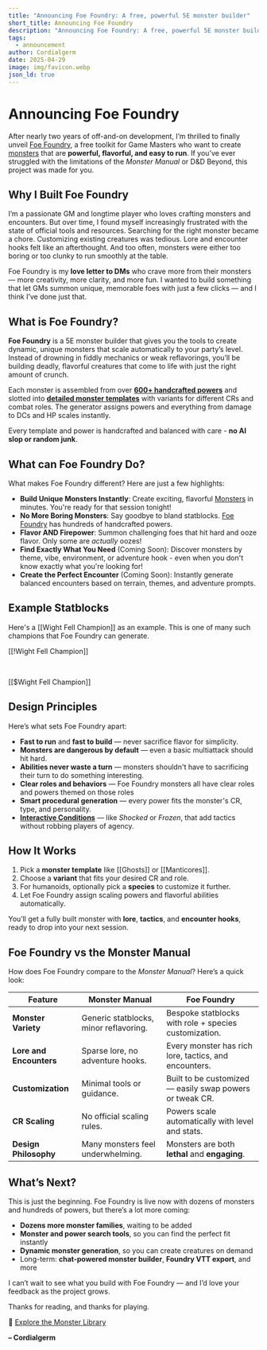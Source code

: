 ```yaml
---
title: "Announcing Foe Foundry: A free, powerful 5E monster builder"
short_title: Announcing Foe Foundry
description: "Announcing Foe Foundry: A free, powerful 5E monster builder for Game Masters. Instantly create balanced, flavorful monsters with rich lore and tactical depth."
tags:
  - announcement
author: Cordialgerm
date: 2025-04-29
image: img/favicon.webp
json_ld: true
---
```


# Announcing Foe Foundry

After nearly two years of off-and-on development, I’m thrilled to finally unveil <a href="../index.md" class="branding">Foe Foundry</a>, a free toolkit for Game Masters who want to create [monsters](../monsters/index.md) that are **powerful, flavorful, and easy to run**. If you’ve ever struggled with the limitations of the *Monster Manual* or D&D Beyond, this project was made for you.

## Why I Built Foe Foundry

I’m a passionate GM and longtime player who loves crafting monsters and encounters. But over time, I found myself increasingly frustrated with the state of official tools and resources. Searching for the right monster became a chore. Customizing existing creatures was tedious. Lore and encounter hooks felt like an afterthought. And too often, monsters were either too boring or too clunky to run smoothly at the table.

Foe Foundry is my **love letter to DMs** who crave more from their monsters — more creativity, more clarity, and more fun. I wanted to build something that let GMs summon unique, memorable foes with just a few clicks — and I think I’ve done just that.

## What is Foe Foundry?

**Foe Foundry** is a 5E monster builder that gives you the tools to create dynamic, unique monsters that scale automatically to your party’s level. Instead of drowning in fiddly mechanics or weak reflavorings, you’ll be building deadly, flavorful creatures that come to life with just the right amount of crunch.

Each monster is assembled from over [**600+ handcrafted powers**](../powers/all.md) and slotted into [**detailed monster templates**](../monsters/index.md) with variants for different CRs and combat roles. The generator assigns powers and everything from damage to DCs and HP scales instantly.

Every template and power is handcrafted and balanced with care - **no AI slop or random junk**.

## What can Foe Foundry Do?

What makes Foe Foundry different? Here are just a few highlights:

- **Build Unique Monsters Instantly**: Create exciting, flavorful [Monsters](../monsters/index.md) in minutes. You're ready for that session tonight!
- **No More Boring Monsters**: Say goodbye to bland statblocks. <span class="branding">[Foe Foundry](https://foefoundry.com)</span> has hundreds of handcrafted powers.
- **Flavor AND Firepower**: Summon challenging foes that hit hard and ooze flavor. Only some are *actually* oozes!
- **Find Exactly What You Need** (Coming Soon): Discover monsters by theme, vibe, environment, or adventure hook - even when you don't know exactly what you're looking for!
- **Create the Perfect Encounter** (Coming Soon): Instantly generate balanced encounters based on terrain, themes, and adventure prompts.

## Example Statblocks

Here's a [[Wight Fell Champion]] as an example. This is one of many such champions that Foe Foundry can generate.

[[!Wight Fell Champion]] 

<br />

[[$Wight Fell Champion]]

## Design Principles

Here’s what sets Foe Foundry apart:

- **Fast to run** and **fast to build** — never sacrifice flavor for simplicity.
- **Monsters are dangerous by default** — even a basic multiattack should hit hard.
- **Abilities never waste a turn** — monsters shouldn't have to sacrificing their turn to do something interesting.
- **Clear roles and behaviors** — Foe Foundry monsters all have clear roles and powers themed on those roles
- **Smart procedural generation** — every power fits the monster's CR, type, and personality.
- [**Interactive Conditions**](../topics/conditions.md) — like *Shocked* or *Frozen*, that add tactics without robbing players of agency.

## How It Works

1. Pick a **monster template** like [[Ghosts]] or [[Manticores]].
2. Choose a **variant** that fits your desired CR and role.
3. For humanoids, optionally pick a **species** to customize it further.
4. Let Foe Foundry assign scaling powers and flavorful abilities automatically.

You’ll get a fully built monster with **lore**, **tactics**, and **encounter hooks**, ready to drop into your next session.

## Foe Foundry vs the Monster Manual

How does Foe Foundry compare to the *Monster Manual*? Here’s a quick look:

| Feature | **Monster Manual** | **Foe Foundry** |
|--------|---------------------|------------------|
| **Monster Variety** | Generic statblocks, minor reflavoring. | Bespoke statblocks with role + species customization. |
| **Lore and Encounters** | Sparse lore, no adventure hooks. | Every monster has rich lore, tactics, and encounters. |
| **Customization** | Minimal tools or guidance. | Built to be customized — easily swap powers or tweak CR. |
| **CR Scaling** | No official scaling rules. | Powers scale automatically with level and stats. |
| **Design Philosophy** | Many monsters feel underwhelming. | Monsters are both **lethal** and **engaging**. |

## What’s Next?

This is just the beginning. Foe Foundry is live now with dozens of monsters and hundreds of powers, but there’s a lot more coming:

- **Dozens more monster families**, waiting to be added
- **Monster and power search tools**, so you can find the perfect fit instantly
- **Dynamic monster generation**, so you can create creatures on demand
- Long-term: **chat-powered monster builder**, **Foundry VTT export**, and more

I can’t wait to see what you build with Foe Foundry — and I’d love your feedback as the project grows.

Thanks for reading, and thanks for playing.

🧟 [Explore the Monster Library](../monsters/index.md)

**– Cordialgerm**